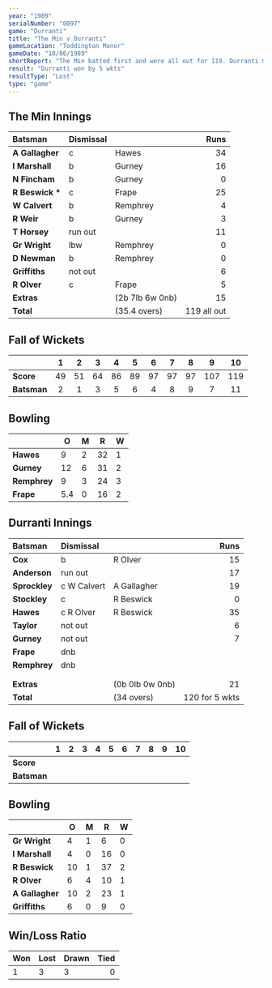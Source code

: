 ```yaml
---
year: "1989"
serialNumber: "0097" 
game: "Durranti"
title: "The Min v Durranti"
gameLocation: "Toddington Manor"
gameDate: "18/06/1989"
shortReport: "The Min batted first and were all out for 119. Durranti made 120 for 5 wkts in reply"
result: "Durranti won by 5 wkts"
resultType: "Lost"
type: "game"
---
```


## The Min Innings

| Batsman | Dismissal |  | Runs |
|:---|:---|---|---:|
| **A Gallagher** | c | Hawes | 34 | 
| **I Marshall** | b | Gurney | 16 | 
| **N Fincham** | b | Gurney | 0 | 
| **R Beswick &#42;** | c | Frape | 25 | 
| **W Calvert** | b | Remphrey | 4 | 
| **R Weir** | b | Gurney | 3 | 
| **T Horsey** | run out |  | 11 | 
| **Gr Wright** | lbw | Remphrey | 0 | 
| **D Newman** | b | Remphrey | 0 | 
| **Griffiths** | not out |  | 6 | 
| **R Olver** | c | Frape | 5 | 
| **Extras** | | (2b 7lb 6w 0nb) | 15 | 
| **Total** | | (35.4 overs) | 119 all out | 

## Fall of Wickets

| | 1 | 2 | 3 | 4 | 5 | 6 | 7 | 8 | 9 | 10 |
|---|:---:|:---:|:---:|:---:|:---:|:---:|:---:|:---:|:---:|:---:|
| **Score** | 49 | 51 | 64 | 86 | 89 | 97 | 97 | 97 | 107 | 119 | 
| **Batsman** | 2 | 1 | 3 | 5 | 6 | 4 | 8 | 9 | 7 | 11 | 

## Bowling

| | O | M | R | W |
|---|---|---|---|---|
| **Hawes** | 9 | 2 | 32 | 1 | 
| **Gurney** | 12 | 6 | 31 | 2 | 
| **Remphrey** | 9 | 3 | 24 | 3 | 
| **Frape** | 5.4 | 0 | 16 | 2 | 

## Durranti Innings

| Batsman | Dismissal |  | Runs |
|:---|:---|---|---:|
| **Cox** | b | R Olver | 15 | 
| **Anderson** | run out |  | 17 | 
| **Sprockley** | c W Calvert | A Gallagher | 19 | 
| **Stockley** | c |  R Beswick| 0 | 
| **Hawes** | c R Olver | R Beswick | 35 | 
| **Taylor** | not out |  | 6 |
| **Gurney** | not out |  | 7 | 
| **Frape** | dnb |  |  |
| **Remphrey** | dnb |  |  | 
|  |  |  |  |
|  |  |  |  |
| **Extras** | | (0b 0lb 0w 0nb) | 21 | 
| **Total** | | (34 overs) | 120 for 5 wkts | 

## Fall of Wickets

| | 1 | 2 | 3 | 4 | 5 | 6 | 7 | 8 | 9 | 10 |
|---|:---:|:---:|:---:|:---:|:---:|:---:|:---:|:---:|:---:|:---:|
| **Score** |  |  |  |  |  |  |  |  |  |  |
| **Batsman** |  |  |  |  |  |  |  |  |  |  |

## Bowling

| | O | M | R | W |
|---|---|---|---|---|
| **Gr Wright** | 4 | 1 | 6 | 0 | 
| **I Marshall** | 4 | 0 | 16 | 0 | 
| **R Beswick** | 10 | 1 | 37 | 2 | 
| **R Olver** | 6 | 4 | 10 | 1 | 
| **A Gallagher** | 10 | 2 | 23 | 1 |
| **Griffiths** | 6 | 0 | 9 | 0 |

## Win/Loss Ratio

| Won | Lost | Drawn | Tied |
|:---|:---|:---|---:|
| 1 | 3 | 3 | 0 |